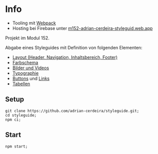 # Info

- Tooling mit [Webpack](https://webpack.js.org/)
- Hosting bei Firebase unter [m152-adrian-cerdeira-styleguid.web.app](https://m152-adrian-cerdeira-styleguid.web.app/)

Projekt im Modul 152.

Abgabe eines Styleguides mit Definition von folgenden Elementen:

- [Layout (Header, Navigation, Inhaltsbereich, Footer)](src/styles/layout.scss)
- [Farbschema](src/styles/colors.scss)
- [Bilder und Videos](src/styles/media.scss)
- [Typographie](src/styles/typography.scss)
- [Buttons](src/styles/buttons.scss) und [Links](src/styles/links.scss)
- [Tabellen](src/styles/tables.scss)

## Setup

    git clone https://github.com/adrian-cerdeira/styleguide.git;
    cd styleguide;
    npm ci;

## Start

    npm start;
